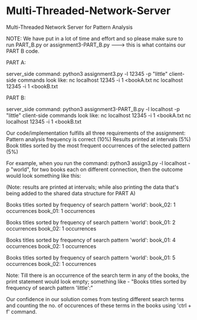 # Multi-Threaded-Network-Server
Multi-Threaded Network Server for Pattern Analysis

NOTE: We have put in a lot of time and effort and so please make sure to run PART_B.py or assignment3-PART_B.py ---> this is what contains our PART B code. 

PART A: 

server_side command: python3 assignment3.py -l 12345 -p "little"
client-side commands look like: 
nc localhost 12345 -i 1 <bookA.txt
nc localhost 12345 -i 1 <bookB.txt


PART B: 

server_side command: python3 assignment3-PART_B.py -l localhost -p "little"
client-side commands look like:
nc localhost 12345 -i 1 <bookA.txt
nc localhost 12345 -i 1 <bookB.txt


Our code/implementation fulfills all three requirements of the assignment: 
Pattern analysis frequency is correct   (10%)
Results printed at intervals  (5%)
Book titles sorted by the most frequent occurrences of the selected pattern  (5%)


For example, when you run the command: python3 assign3.py -l localhost -p "world", for two books each on different connection, then the outcome would look something like this:

(Note: results are printed at intervals; while also printing the data that's being added to the shared data structure for PART A)

Books titles sorted by frequency of search pattern 'world':
book_02: 1 occurrences
book_01: 1 occurrences

Books titles sorted by frequency of search pattern 'world':
book_01: 2 occurrences
book_02: 1 occurrences

Books titles sorted by frequency of search pattern 'world':
book_01: 4 occurrences
book_02: 1 occurrences

Books titles sorted by frequency of search pattern 'world':
book_01: 5 occurrences
book_02: 1 occurrences


Note: Till there is an occurrence of the search term in any of the books, the print statement would look empty; something like - "Books titles sorted by frequency of search pattern 'little':"

Our confidence in our solution comes from testing different search terms and counting the no. of occurences of these terms in the books using 'ctrl + f' command.